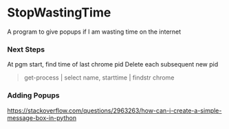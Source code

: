 # StopWastingTime
A program to give popups if I am wasting time on the internet

### Next Steps
At pgm start, find time of last chrome pid
Delete each subsequent new pid 
> get-process | select name, starttime | findstr chrome

### Adding Popups
https://stackoverflow.com/questions/2963263/how-can-i-create-a-simple-message-box-in-python
